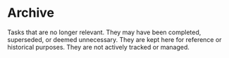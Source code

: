 # Archive

Tasks that are no longer relevant.
They may have been completed, superseded, or deemed unnecessary.
They are kept here for reference or historical purposes.
They are not actively tracked or managed.
